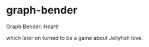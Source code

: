 graph-bender
============

Graph Bender: Heart!

which later on turned to be a game about Jellyfish love.
